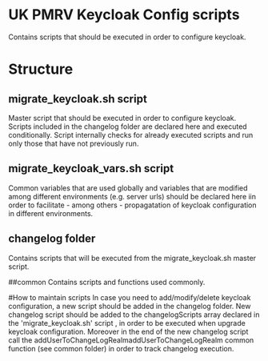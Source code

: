 # UK PMRV Keycloak Config scripts

Contains scripts that should be executed in order to configure keycloak.

# Structure

## migrate_keycloak.sh script
Master script that should be executed in order to configure keycloak.
Scripts included in the changelog folder are declared here and executed conditionally.
Script internally checks for already executed scripts and run only those that have not previously run.

## migrate_keycloak_vars.sh script
Common variables that are used globally and variables that are modified among different environments (e.g. server urls) should be declared here
iin order to facilitate - among others - propagatation of keycloak configuration in different environments.

## changelog folder
Contains scripts that will be executed from the migrate_keycloak.sh master script.


##common
Contains scripts and functions used commonly.

#How to maintain scripts
In case you need to add/modify/delete keycloak configuration, a new script should be added in the changelog folder.
New changelog script should be added to the changelogScripts array declared in the 'migrate_keycloak.sh' script , in order to be executed when upgrade keycloak configuration.
Moreover in the end of the new changelog script call the addUserToChangeLogRealmaddUserToChangeLogRealm common function (see common folder) in order to track changelog execution.




